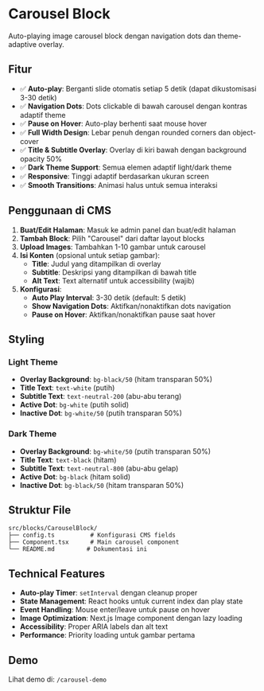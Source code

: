 # Carousel Block

Auto-playing image carousel block dengan navigation dots dan theme-adaptive overlay.

## Fitur

- ✅ **Auto-play**: Berganti slide otomatis setiap 5 detik (dapat dikustomisasi 3-30 detik)
- ✅ **Navigation Dots**: Dots clickable di bawah carousel dengan kontras adaptif theme
- ✅ **Pause on Hover**: Auto-play berhenti saat mouse hover
- ✅ **Full Width Design**: Lebar penuh dengan rounded corners dan object-cover
- ✅ **Title & Subtitle Overlay**: Overlay di kiri bawah dengan background opacity 50%
- ✅ **Dark Theme Support**: Semua elemen adaptif light/dark theme
- ✅ **Responsive**: Tinggi adaptif berdasarkan ukuran screen
- ✅ **Smooth Transitions**: Animasi halus untuk semua interaksi

## Penggunaan di CMS

1. **Buat/Edit Halaman**: Masuk ke admin panel dan buat/edit halaman
2. **Tambah Block**: Pilih "Carousel" dari daftar layout blocks
3. **Upload Images**: Tambahkan 1-10 gambar untuk carousel
4. **Isi Konten** (opsional untuk setiap gambar):
   - **Title**: Judul yang ditampilkan di overlay
   - **Subtitle**: Deskripsi yang ditampilkan di bawah title
   - **Alt Text**: Text alternatif untuk accessibility (wajib)
5. **Konfigurasi**:
   - **Auto Play Interval**: 3-30 detik (default: 5 detik)
   - **Show Navigation Dots**: Aktifkan/nonaktifkan dots navigation
   - **Pause on Hover**: Aktifkan/nonaktifkan pause saat hover

## Styling

### Light Theme
- **Overlay Background**: `bg-black/50` (hitam transparan 50%)
- **Title Text**: `text-white` (putih)
- **Subtitle Text**: `text-neutral-200` (abu-abu terang)
- **Active Dot**: `bg-white` (putih solid)
- **Inactive Dot**: `bg-white/50` (putih transparan 50%)

### Dark Theme
- **Overlay Background**: `bg-white/50` (putih transparan 50%)
- **Title Text**: `text-black` (hitam)
- **Subtitle Text**: `text-neutral-800` (abu-abu gelap)
- **Active Dot**: `bg-black` (hitam solid)
- **Inactive Dot**: `bg-black/50` (hitam transparan 50%)

## Struktur File

```
src/blocks/CarouselBlock/
├── config.ts          # Konfigurasi CMS fields
├── Component.tsx      # Main carousel component
└── README.md         # Dokumentasi ini
```

## Technical Features

- **Auto-play Timer**: `setInterval` dengan cleanup proper
- **State Management**: React hooks untuk current index dan play state
- **Event Handling**: Mouse enter/leave untuk pause on hover
- **Image Optimization**: Next.js Image component dengan lazy loading
- **Accessibility**: Proper ARIA labels dan alt text
- **Performance**: Priority loading untuk gambar pertama

## Demo

Lihat demo di: `/carousel-demo`
